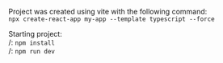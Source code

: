 Project was created using vite with the following command:  
`npx create-react-app my-app --template typescript --force`

Starting project:  
/: `npm install`  
/: `npm run dev`
